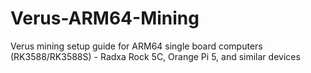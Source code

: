 # Verus-ARM64-Mining
Verus mining setup guide for ARM64 single board computers (RK3588/RK3588S) - Radxa Rock 5C, Orange Pi 5, and similar devices
